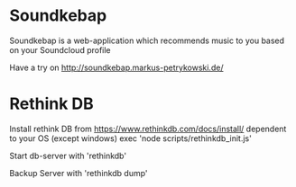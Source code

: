 # Soundkebap
Soundkebap is a web-application which recommends music to you based on your Soundcloud profile

Have a try on http://soundkebap.markus-petrykowski.de/

# Rethink DB
Install rethink DB from https://www.rethinkdb.com/docs/install/ dependent to your OS (except windows)
exec 'node scripts/rethinkdb_init.js'

Start db-server with 'rethinkdb'

Backup Server with 'rethinkdb dump'
